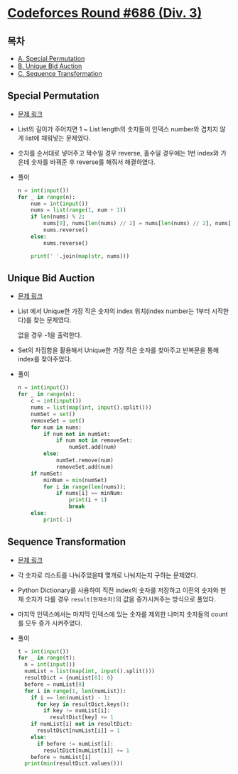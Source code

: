 # [Codeforces Round #686 (Div. 3)](https://codeforces.com/blog/entry/84957)

## 목차

* [A. Special Permutation](#special-permutation)
* [B. Unique Bid Auction](#unique-bid-auction)
* [C. Sequence Transformation](#sequence-transformation)

## Special Permutation

* [문제 링크](https://codeforces.com/contest/1454/problem/A)

* List의 길이가 주어지면 1 ~ List length의 숫자들이 인덱스 number와 겹치지 않게 list에 채워넣는 문제였다.

* 숫자를 순서대로 넣어주고 짝수일 경우 reverse, 홀수일 경우에는 1번 index와 가운데 숫자를 바꿔준 후 reverse를 해줘서 해결하였다.

* 풀이

  ```python
  n = int(input())
  for _ in range(n):
      num = int(input())
      nums = list(range(1, num + 1))
      if len(nums) % 2:
          nums[0], nums[len(nums) // 2] = nums[len(nums) // 2], nums[0]
          nums.reverse()
      else:
          nums.reverse()
  
      print(' '.join(map(str, nums)))
  ```

## Unique Bid Auction

* [문제 링크](https://codeforces.com/contest/1454/problem/B)

* List 에서 Unique한 가장 작은 숫자의 index 위치(index number는 1부터 시작한다)를 찾는 문제였다.

  없을 경우 -1을 출력한다.

* Set의 차집합을 활용해서 Unique한 가장 작은 숫자를 찾아주고 반복문을 통해 index를 찾아주었다.

* 풀이

  ```python
  n = int(input())
  for _ in range(n):
      c = int(input())
      nums = list(map(int, input().split()))
      numSet = set()
      removeSet = set()
      for num in nums:
          if num not in numSet:
              if num not in removeSet:
                  numSet.add(num)
          else:
              numSet.remove(num)
              removeSet.add(num)
      if numSet:
          minNum = min(numSet)
          for i in range(len(nums)):
              if nums[i] == minNum:
                  print(i + 1)
                  break
      else:
          print(-1)
  ```


## Sequence Transformation

* [문제 링크](https://codeforces.com/contest/1454/problem/C)

* 각 숫자로 리스트를 나눠주었을때 몇개로 나눠지는지 구하는 문제였다.

* Python Dictionary를 사용하여 직전 index의 숫자를 저장하고 이전의 숫자와 현재 숫자가 다를 경우 `result[현재숫자]`의 값을 증가시켜주는 방식으로 풀었다.

* 마지막 인덱스에서는 마지막 인덱스에 있는 숫자를 제외한 나머지 숫자들의 count를 모두 증가 시켜주었다.

* 풀이

  ```python
  t = int(input())
  for _ in range(t):
    n = int(input())
    numList = list(map(int, input().split()))
    resultDict = {numList[0]: 0}
    before = numList[0]
    for i in range(1, len(numList)):
      if i == len(numList) - 1:
        for key in resultDict.keys():
          if key != numList[i]:
            resultDict[key] += 1
      if numList[i] not in resultDict:
        resultDict[numList[i]] = 1
      else:
        if before != numList[i]:
          resultDict[numList[i]] += 1
      before = numList[i]
    print(min(resultDict.values()))
  ```

  

